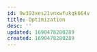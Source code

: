 ```yaml
---
id: 9w393xes21vnxwfukqk664v
title: Optimization
desc: ''
updated: 1690478280289
created: 1690478280289
---
```

